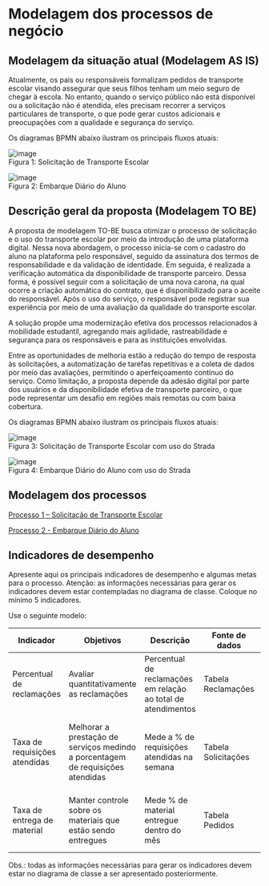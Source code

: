 # Modelagem dos processos de negócio

## Modelagem da situação atual (Modelagem AS IS)

Atualmente, os pais ou responsáveis formalizam pedidos de transporte escolar visando assegurar que seus filhos tenham um meio seguro de chegar à escola. No entanto, quando o serviço público não está disponível ou a solicitação não é atendida, eles precisam recorrer a serviços particulares de transporte, o que pode gerar custos adicionais e preocupações com a qualidade e segurança do serviço.

Os diagramas BPMN abaixo ilustram os principais fluxos atuais:

![image](https://github.com/user-attachments/assets/4d2d2f81-de98-4c71-b6e6-a93d23b2735e)<br>
Figura 1: Solicitação de Transporte Escolar

![image](https://github.com/user-attachments/assets/923b2395-f423-4ed5-b698-b0816b840c23)<br>
Figura 2: Embarque Diário do Aluno

## Descrição geral da proposta (Modelagem TO BE)

A proposta de modelagem TO-BE busca otimizar o processo de solicitação e o uso do transporte escolar por meio da introdução de uma plataforma digital. Nessa nova abordagem, o processo inicia-se com o cadastro do aluno na plataforma pelo responsável, seguido da assinatura dos termos de responsabilidade e da validação de identidade. Em seguida, é realizada a verificação automática da disponibilidade de transporte parceiro. Dessa forma, é possível seguir com a solicitação de uma nova carona, na qual ocorre a criação automática do contrato, que é disponibilizado para o aceite do responsável. Após o uso do serviço, o responsável pode registrar sua experiência por meio de uma avaliação da qualidade do transporte escolar.

A solução propõe uma modernização efetiva dos processos relacionados à mobilidade estudantil, agregando mais agilidade, rastreabilidade e segurança para os responsáveis e para as instituições envolvidas.

Entre as oportunidades de melhoria estão a redução do tempo de resposta às solicitações, a automatização de tarefas repetitivas e a coleta de dados por meio das avaliações, permitindo o aperfeiçoamento contínuo do serviço. Como limitação, a proposta depende da adesão digital por parte dos usuários e da disponibilidade efetiva de transporte parceiro, o que pode representar um desafio em regiões mais remotas ou com baixa cobertura.

Os diagramas BPMN abaixo ilustram os principais fluxos atuais:

![image](https://github.com/user-attachments/assets/d07b06e4-849b-402e-9a53-13ca3e7dc4b3)<br>
Figura 3: Solicitação de Transporte Escolar com uso do Strada

![image](https://github.com/user-attachments/assets/16a6979a-b3e8-4a96-bc4a-730775e53f98)<br>
Figura 4: Embarque Diário do Aluno com uso do Strada

## Modelagem dos processos

[Processo 1 – Solicitação de Transporte Escolar](./processes/processo-1-nome-do-processo.md "Detalhamento do processo 1.")

[Processo 2 - Embarque Diário do Aluno](./processes/processo-2-nome-do-processo.md "Detalhamento do processo 2.")


## Indicadores de desempenho

Apresente aqui os principais indicadores de desempenho e algumas metas para o processo. Atenção: as informações necessárias para gerar os indicadores devem estar contempladas no diagrama de classe. Coloque no mínimo 5 indicadores.

Use o seguinte modelo:

| **Indicador** | **Objetivos** | **Descrição** | **Fonte de dados** | **Fórmula de cálculo** |
| ---           | ---           | ---           | ---             | ---             |
| Percentual de reclamações | Avaliar quantitativamente as reclamações | Percentual de reclamações em relação ao total de atendimentos | Tabela Reclamações | número total de reclamações / número total de atendimentos |
| Taxa de requisições atendidas | Melhorar a prestação de serviços medindo a porcentagem de requisições atendidas| Mede a % de requisições atendidas na semana | Tabela Solicitações | (número de requisições atendidas / número total de requisições) * 100 |
| Taxa de entrega de material | Manter controle sobre os materiais que estão sendo entregues | Mede % de material entregue dentro do mês | Tabela Pedidos | (número de pedidos entregues / número total de pedidos) * 100 |


Obs.: todas as informações necessárias para gerar os indicadores devem estar no diagrama de classe a ser apresentado posteriormente.
